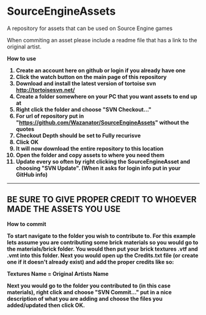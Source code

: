 SourceEngineAssets
==================

A repository for assets that can be used on Source Engine games

When commiting an asset please include a readme file that has a link to the original artist.

<B>How to use<B>

1. Create an account here on github or login if you already have one
2. Click the watch button on the main page of this repository
3. Download and install the latest version of tortoise svn http://tortoisesvn.net/
4. Create a folder somewhere on your PC that you want assets to end up at
5. Right click the folder and choose "SVN Checkout..."
6. For url of repository put in "https://github.com/Wazanator/SourceEngineAssets" without the quotes
7. Checkout Depth should be set to Fully recurisve
8. Click OK
9. It will now download the entire repository to this location
10. Open the folder and copy assets to where you need them
11. Update every so often by right clicking the SourceEngineAsset and choosing "SVN Update". (When it asks for login info put in your GitHub info)

-------------------------------------------------------------------------
<B>BE SURE TO GIVE PROPER CREDIT TO WHOEVER MADE THE ASSETS YOU USE<B>
-------------------------------------------------------------------------

<B>How to commit</B>

To start navigate to the folder you wish to contribute to. For this example lets assume you are contributing some brick materials so you would go to the materials/brick folder. You would then put your brick textures .vtf and .vmt into this folder. Next you would open up the Credits.txt file (or create one if it doesn't already exist) and add the proper credits like so:

Textures Name       =        Original Artists Name

Next you would go to the folder you contributed to (in this case materials), right click and choose "SVN Commit..." put in a nice description of what you are adding and choose the files you added/updated then click OK.
